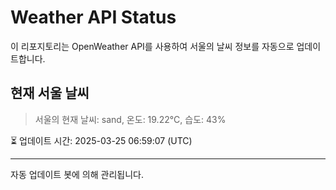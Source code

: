 
# Weather API Status

이 리포지토리는 OpenWeather API를 사용하여 서울의 날씨 정보를 자동으로 업데이트합니다.

## 현재 서울 날씨
> 서울의 현재 날씨: sand, 온도: 19.22°C, 습도: 43%

⏳ 업데이트 시간: 2025-03-25 06:59:07 (UTC)

---
자동 업데이트 봇에 의해 관리됩니다.
